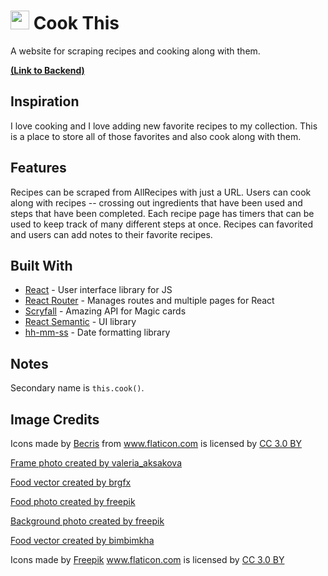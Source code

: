 # <img src="https://i.imgur.com/FtclHY5.png" height="30" width="30" alt="chef hat"> Cook This
A website for scraping recipes and cooking along with them.

**[(Link to Backend)](https://github.com/Jeffrey-Marks/cook-this-backend)**

## Inspiration

I love cooking and I love adding new favorite recipes to my collection. This is a place to store all of those favorites and also cook along with them.

## Features

Recipes can be scraped from AllRecipes with just a URL. Users can cook along with recipes -- crossing out ingredients that have been used and steps that have been completed. Each recipe page has timers that can be used to keep track of many different steps at once. Recipes can favorited and users can add notes to their favorite recipes.

## Built With

* [React](https://reactjs.org/) - User interface library for JS
* [React Router](https://reacttraining.com/react-router/) - Manages routes and multiple pages for React
* [Scryfall](https://scryfall.com/docs/api) - Amazing API for Magic cards
* [React Semantic](https://react.semantic-ui.com/) - UI library
* [hh-mm-ss](https://github.com/Goldob/hh-mm-ss) - Date formatting library

## Notes

Secondary name is `this.cook()`.

## Image Credits

Icons made by [Becris](https://www.flaticon.com/authors/becris) from www.flaticon.com is licensed by [CC 3.0 BY](http://creativecommons.org/licenses/by/3.0/)

[Frame photo created by valeria_aksakova](https://www.freepik.com/free-photos-vectors/frame)

[Food vector created by brgfx](https://www.freepik.com/free-photos-vectors/food)

[Food photo created by freepik](https://www.freepik.com/free-photos-vectors/food)

[Background photo created by freepik](https://www.freepik.com/free-photos-vectors/background)

[Food vector created by bimbimkha](https://www.freepik.com/free-photos-vectors/food)

Icons made by [Freepik](https://www.freepik.com/?__hstc=57440181.b5cf965c034f82654fadcd7ef6a1cddc.1560354081009.1560354081009.1560359707364.2&__hssc=57440181.14.1560359707364&__hsfp=2804600594) www.flaticon.com is licensed by [CC 3.0 BY](http://creativecommons.org/licenses/by/3.0/)
